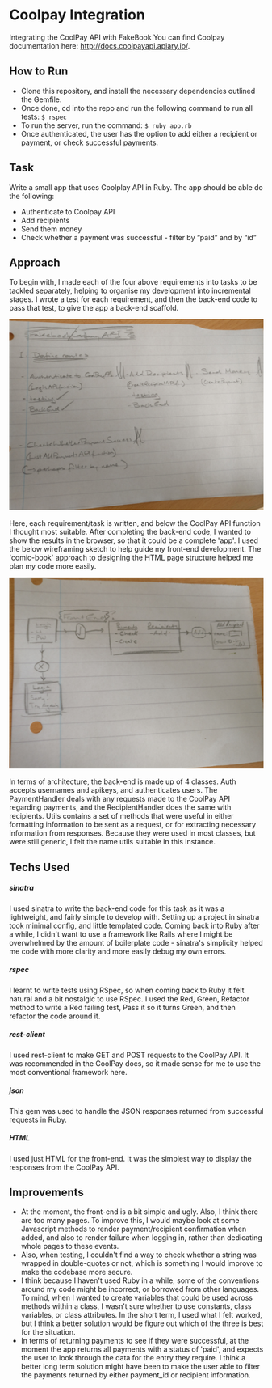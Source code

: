 # Coolpay Integration
Integrating the CoolPay API with FakeBook
You can find Coolpay documentation here: http://docs.coolpayapi.apiary.io/.

## How to Run
- Clone this repository, and install the necessary dependencies outlined the Gemfile.
- Once done, cd into the repo and run the following command to run all tests: ```$ rspec```
- To run the server, run the command: ```$ ruby app.rb```
- Once authenticated, the user has the option to add either a recipient or payment, or check successful payments.


## Task
Write a small app that uses Coolplay API in Ruby. The app should be able do the following:
- Authenticate to Coolpay API
- Add recipients
- Send them money
- Check whether a payment was successful - filter by “paid” and by “id”

## Approach
To begin with, I made each of the four above requirements into tasks to be tackled separately, helping to organise my development into incremental stages. I wrote a test for each requirement, and then the back-end code to pass that test, to give the app a back-end scaffold.

![Drag Racing](requirements.jpg)

Here, each requirement/task is written, and below the CoolPay API function I thought most suitable. After completing the back-end code, I wanted to show the results in the browser, so that it could be a complete 'app'. I used the below wireframing sketch to help guide my front-end development. The 'comic-book' approach to designing the HTML page structure helped me plan my code more easily.

![Drag Racing](wireframe.jpg)

In terms of architecture, the back-end is made up of 4 classes. Auth accepts usernames and apikeys, and authenticates users. The PaymentHandler deals with any requests made to the CoolPay API regarding payments, and the RecipientHandler does the same with recipients. Utils contains a set of methods that were useful in either formatting information to be sent as a request, or for extracting necessary information from responses. Because they were used in most classes, but were still generic, I felt the name utils suitable in this instance. 

## Techs Used
##### sinatra
I used sinatra to write the back-end code for this task as it was a lightweight, and fairly simple to develop with. Setting up a project in sinatra took minimal config, and little templated code. Coming back into Ruby after a while, I didn't want to use a framework like Rails where I might be overwhelmed by the amount of boilerplate code - sinatra's simplicity helped me code with more clarity and more easily debug my own errors.
##### rspec
I learnt to write tests using RSpec, so when coming back to Ruby it felt natural and a bit nostalgic to use RSpec. I used the Red, Green, Refactor method to write a Red failing test, Pass it so it turns Green, and then refactor the code around it.
##### rest-client
I used rest-client to make GET and POST requests to the CoolPay API. It was recommended in the CoolPay docs, so it made sense for me to use the most conventional framework here.
##### json
This gem was used to handle the JSON responses returned from successful requests in Ruby.
##### HTML
I used just HTML for the front-end. It was the simplest way to display the responses from the CoolPay API.

## Improvements
- At the moment, the front-end is a bit simple and ugly. Also, I think there are too many pages. To improve this, I would maybe look at some Javascript methods to render payment/recipient confirmation when added, and also to render failure when logging in, rather than dedicating whole pages to these events.
- Also, when testing, I couldn't find a way to check whether a string was wrapped in double-quotes or not, which is something I would improve to make the codebase more secure.
- I think because I haven't used Ruby in a while, some of the conventions around my code might be incorrect, or borrowed from other languages. To mind, when I wanted to create variables that could be used across methods within a class, I wasn't sure whether to use constants, class variables, or class attributes. In the short term, I used what I felt worked, but I think a better solution would be figure out which of the three is best for the situation.
- In terms of returning payments to see if they were successful, at the moment the app returns all payments with a status of 'paid', and expects the user to look through the data for the entry they require. I think a better long term solution might have been to make the user able to filter the payments returned by either payment_id or recipient information.  
